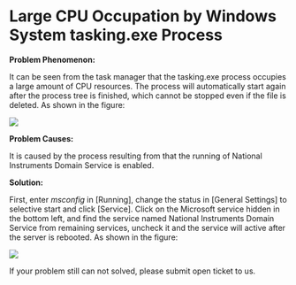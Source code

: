 # Large CPU Occupation by Windows System tasking.exe Process
**Problem Phenomenon:**

It can be seen from the task manager that the tasking.exe process occupies a large amount of CPU resources. The process will automatically start again after the process tree is finished, which cannot be stopped even if the file is deleted. As shown in the figure:

![](https://github.com/jdcloudcom/cn/blob/edit/image/Elastic-Compute/Virtual-Machine/Windows/Windows%E7%B3%BB%E7%BB%9Ftasking.exe%E8%BF%9B%E7%A8%8B%E5%8D%A0%E7%94%A8%E5%A4%A7%E9%87%8Fcpu%E8%B5%84%E6%BA%9001.png)

**Problem Causes:**

It is caused by the process resulting from that the running of National Instruments Domain Service is enabled.



**Solution:**

First, enter *msconfig* in [Running], change the status in [General Settings] to selective start and click [Service]. Click on the Microsoft service hidden in the bottom left, and find the service named National Instruments Domain Service from remaining services, uncheck it and the service will active after the server is rebooted. As shown in the figure:

![](https://github.com/jdcloudcom/cn/blob/edit/image/Elastic-Compute/Virtual-Machine/Windows/Windows%E7%B3%BB%E7%BB%9Ftasking.exe%E8%BF%9B%E7%A8%8B%E5%8D%A0%E7%94%A8%E5%A4%A7%E9%87%8Fcpu%E8%B5%84%E6%BA%9002.png)

If your problem still can not solved, please submit open ticket to us.
